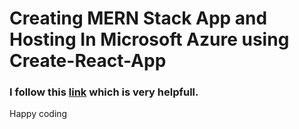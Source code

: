 # Creating MERN Stack App and Hosting In Microsoft Azure using Create-React-App

### I follow this [link](https://medium.com/@chrisjr06/creating-mern-stack-app-and-hosting-in-microsoft-azure-using-create-react-app-w-continuous-4acef0c87e71) which is very helpfull.

Happy coding